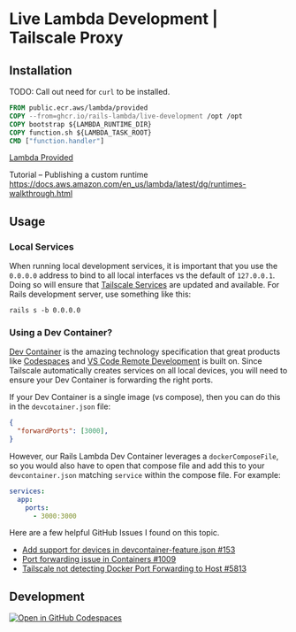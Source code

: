 
# Live Lambda Development | Tailscale Proxy


## Installation

TODO: Call out need for `curl` to be installed.

```dockerfile
FROM public.ecr.aws/lambda/provided
COPY --from=ghcr.io/rails-lambda/live-development /opt /opt
COPY bootstrap ${LAMBDA_RUNTIME_DIR}
COPY function.sh ${LAMBDA_TASK_ROOT}
CMD ["function.handler"]
```

[Lambda Provided](https://gallery.ecr.aws/lambda/provided)

Tutorial – Publishing a custom runtime
https://docs.aws.amazon.com/en_us/lambda/latest/dg/runtimes-walkthrough.html

## Usage


### Local Services

When running local development services, it is important that you use the `0.0.0.0` address to bind to all local interfaces vs the default of `127.0.0.1`. Doing so will ensure that [Tailscale Services](https://tailscale.com/kb/1100/services/) are updated and available. For Rails development server, use something like this:

```shell
rails s -b 0.0.0.0
```

### Using a Dev Container? 

[Dev Container](https://containers.dev/) is the amazing technology specification that great products like [Codespaces](https://github.com/features/codespaces) and [VS Code Remote Development](https://code.visualstudio.com/docs/remote/remote-overview) is built on. Since Tailscale automatically creates services on all local devices, you will need to ensure your Dev Container is forwarding the right ports. 

If your Dev Container is a single image (vs compose), then you can do this  in the `devcotainer.json` file:

```json
{
  "forwardPorts": [3000],
}
```

However, our Rails Lambda Dev Container leverages a `dockerComposeFile`, so you would also have to open that compose file and add this to your `devcontainer.json` matching `service` within the compose file. For example:

```yaml
services:
  app:
    ports:
      - 3000:3000
```

Here are a few helpful GitHub Issues I found on this topic.

- [Add support for devices in devcontainer-feature.json #153](https://github.com/devcontainers/spec/issues/153)
- [Port forwarding issue in Containers #1009](https://github.com/microsoft/vscode-remote-release/issues/1009)
- [Tailscale not detecting Docker Port Forwarding to Host #5813](https://github.com/tailscale/tailscale/issues/5813)

## Development

[![Open in GitHub Codespaces](https://github.com/codespaces/badge.svg)](https://codespaces.new/rails-lambda/live-development)
